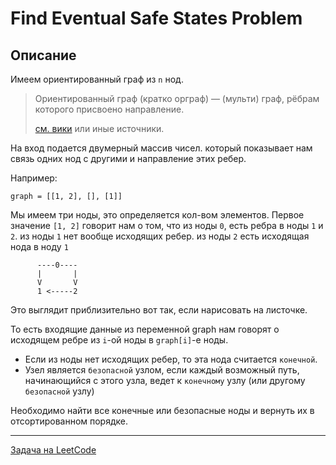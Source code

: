 # Find Eventual Safe States Problem

## Описание

Имеем ориентированный граф из `n` нод.

> Ориентированный граф (кратко орграф) — (мульти) граф, рёбрам которого присвоено направление.
>
> [см. вики](https://ru.wikipedia.org/wiki/Ориентированный_граф) или иные источники.

На вход подается двумерный массив чисел. который показывает нам связь одних нод с другими и направление этих ребер.

Например:

```
graph = [[1, 2], [], [1]]
```

Мы имеем три ноды, это определяется кол-вом элементов. Первое значение `[1, 2]` говорит нам о том, что из ноды `0`, есть ребра в ноды `1` и `2`. из ноды `1` нет вообще исходящих ребер. из ноды `2` есть исходящая нода в ноду `1`

```
      ----0----
      |       |
      V       V
      1 <-----2
```

Это выглядит приблизительно вот так, если нарисовать на листочке.

То есть входящие данные из переменной graph нам говорят о исходящем ребре из `i`-ой ноды в `graph[i]`-е ноды.

- Если из ноды нет исходящих ребер, то эта нода считается `конечной`.
- Узел является `безопасной` узлом, если каждый возможный путь, начинающийся с этого узла, ведет к `конечному` узлу (или другому `безопасной` узлу)

Необходимо найти все конечные или безопасные ноды и вернуть их в отсортированном порядке.

---
<a href="https://leetcode.com/problems/find-eventual-safe-states/">Задача на LeetCode</a>